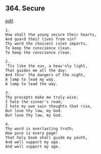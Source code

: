 
## 364.  Secure
[edit](https://docs.google.com/document/d/1PrsEWO5SOgKvgm_EUy5C5D9_8xtb2VPw/edit?mode=html)



    1.
    How shall the young secure their hearts,
    And guard their lives from sin?
    Thy word the choicest rules imparts,
    To keep the conscience clean.
    To keep the conscience clean.

    2.
    'Tis like the sun, a heav'nly light,
    That guides me all the day:
    And thro' the dangers of the night,
    A lamp to lead my way.
    A lamp to lead the way.

    3.
    Thy precepts make me truly wise;
    I hate the sinner's road;
    I hate my own vain thoughts that rise,
    But love thy law, my God.
    But love thy law, my God.

    4.
    Thy word is everlasting truth;
    How pure is every page!
    That holy book shall guide my youth,
    And well support my age.
    And well support my age.
